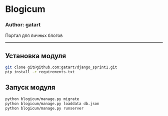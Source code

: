 # Blogicum
### Author: gatart
Портал для личных блогов

---

## Установка модуля

```bash
git clone git@github.com:gatart/django_sprint1.git
pip install -r requirements.txt
```

## Запуск модуля
```bash
python blogicum/manage.py migrate
python blogicum/manage.py loaddata db.json
python blogicum/manage.py runserver
```